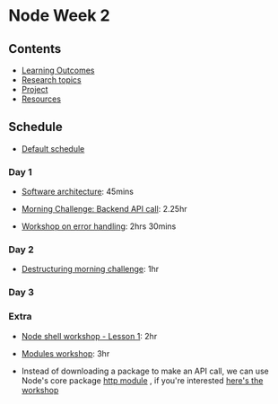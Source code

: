 # Node Week 2

## Contents

- [Learning Outcomes](./learning-outcomes.md)
- [Research topics](./research-afternoon.md)
- [Project](./alternate-project.md)
- [Resources](./resources)

## Schedule
- [Default schedule](../schedules/default.md)

### Day 1

- [Software architecture](https://github.com/WebAhead/Workshop-Software-Architecture-Design/blob/master/README.md): 45mins

- [Morning Challenge: Backend API call](https://github.com/WebAhead/mc-request-module-workshop): 2.25hr

- [Workshop on error handling](https://github.com/oliverjam/learn-node-error-handling): 2hrs 30mins

### Day 2
- [Destructuring morning challenge](https://github.com/oliverjam/learn-destructuring): 1hr

### Day 3


### Extra 

- [Node shell workshop - Lesson 1](https://github.com/foundersandcoders/Node-Shell-Workshop/blob/master/LESSON1.md): 2hr

- [Modules workshop](https://github.com/m4v15/going-on-a-bear-hunt): 3hr

- Instead of downloading a package to make an API call, we can use Node's core package [http module](https://nodejs.org/api/http.html) , if you're interested [here's the workshop](https://github.com/foundersandcoders/mc-request-module-workshop)

